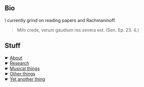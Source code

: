 ## Bio

I currently grind on reading papers and Rachmaninoff.

> Mihi crede, verum gaudium res severa est. (Sen. Ep. 23. 4.)

## Stuff

☛ [About](about/README.md) <br>
☛ [Research](bcs/README.md) <br>
☛ [Musical things](music.md) <br>
☛ [Other things](others.md) <br>
☛ [Yet another thing]() <br>

